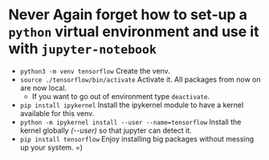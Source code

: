 # Never Again forget how to set-up a `python` virtual environment and use it with `jupyter-notebook`

- `python3 -m venv tensorflow` Create the venv.
- `source ./tensorflow/bin/activate` Activate it. All packages from now on are now local.
  + If you want to go out of environment type `deactivate`.
- `pip install ipykernel` Install the ipykernel module to have a kernel available for this venv.
- `python -m ipykernel install --user --name=tensorflow` Install the kernel globally *(--user)* so that jupyter can detect it.
- `pip install tensorflow` Enjoy installing big packages without messing up your system. =)
